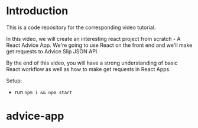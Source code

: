 # Introduction
This is a code repository for the corresponding video tutorial. 

In this video, we will create an interesting react project from scratch - A React Advice App. We're going to use React on the front end and we'll make get requests to Advice Slip JSON API.

By the end of this video, you will have a strong understanding of basic React workflow as well as how to make get requests in React Apps.

Setup:
- run ```npm i && npm start```
# advice-app
